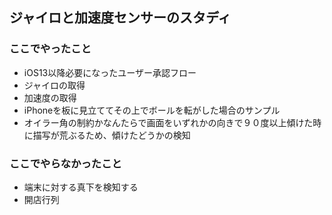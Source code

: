 ## ジャイロと加速度センサーのスタディ
### ここでやったこと
- iOS13以降必要になったユーザー承認フロー
- ジャイロの取得
- 加速度の取得
- iPhoneを板に見立ててその上でボールを転がした場合のサンプル
- オイラー角の制約かなんたらで画面をいずれかの向きで９０度以上傾けた時に描写が荒ぶるため、傾けたどうかの検知
### ここでやらなかったこと
- 端末に対する真下を検知する
- 開店行列
